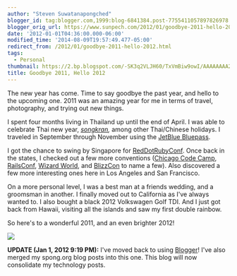 ```yaml
---
author: "Steven Suwatanapongched"
blogger_id: tag:blogger.com,1999:blog-6841384.post-7755411057897826978
blogger_orig_url: https://www.sunpech.com/2012/01/goodbye-2011-hello-2012.html
date: '2012-01-01T04:36:00.000-06:00'
modified_time: '2014-08-09T19:57:49.477-05:00'
redirect_from: /2012/01/goodbye-2011-hello-2012.html
tags:
  - Personal
thumbnail: https://2.bp.blogspot.com/-SK3q2VLJH60/TxVmBiw9owI/AAAAAAAA2oQ/ptcmkf8q-xc/s800/goodbye-2011-hello-2012.jpeg
title: Goodbye 2011, Hello 2012
---
```



The new year has come. Time to say goodbye the past year, and hello to the upcoming one. 2011 was an amazing year for me in terms of travel, photography, and trying out new things.

I spent four months living in Thailand up until the end of April. I was able to celebrate Thai new year, <em><a href="https://en.wikipedia.org/wiki/Songkran">songkran</a>,</em> among other Thai/Chinese holidays. I traveled in September through November using the <a href="https://jetblue.com/bluepass/">JetBlue Bluepass</a>.

I got the chance to swing by Singapore for <a href="https://reddotrubyconf.com/">RedDotRubyConf</a>. Once back in the states, I checked out a few more conventions (<a href="https://chicagocodecamp.com/">Chicago Code Camp</a>, <a href="https://www.railsconf.com/">RailsConf</a>, <a href="https://www.wizardworld.com/">Wizard World</a>, and <a href="https://www.blizzcon.com/">BlizzCon</a> to name a few). Also discovered a few more interesting ones here in Los Angeles and San Francisco.

On a more personal level, I was a best man at a friends wedding, and a groomsman in another. I finally moved out to California as I've always wanted to. I also bought a black 2012 Volkswagen Golf TDI. And I just got back from Hawaii, visiting all the islands and saw my first double rainbow.

So here's to a wonderful 2011, and an even brighter 2012!

<img   border="0" src="https://2.bp.blogspot.com/-SK3q2VLJH60/TxVmBiw9owI/AAAAAAAA2oQ/ptcmkf8q-xc/s400/goodbye-2011-hello-2012.jpeg"   />

<b>UPDATE (Jan 1, 2012 9:19 PM):</b> I've moved back to using <a href="https://www.blogger.com/">Blogger</a>! I've also merged my spong.org blog posts into this one. This blog will now consolidate my technology posts.
